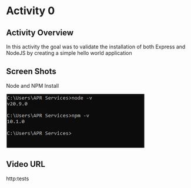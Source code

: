 # Activity 0

 ## Activity Overview
In this activity the goal was to validate the installation of both Express and NodeJS by creating a simple hello world application

## Screen Shots

Node and NPM Install

![Node and Npm](screenshots/Node_Npm.png)


## Video URL
http:tests